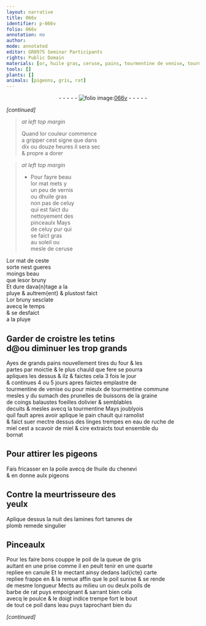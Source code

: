 ```yaml
---
layout: narrative
title: 066v
identifier: p-066v
folio: 066v
annotation: no
author:
mode: annotated
editor: GR8975 Seminar Participants
rights: Public Domain
materials: [or, huile gras, ceruse, pains, tourmentine de venise, tourmentine commune, sumach, prunelles, graine de coings, balaustes, foeilles dolivier, tourmentine, pain, eau de ruche de miel, miel, cire, huile, chenevi, plomb, poil de la queue de gris, poil, poils de barbe de rat, eau]
tools: []
plants: []
animals: [pigeons, gris, rat]
---
```


<div class="folio" align="center">- - - - - <a href="http://gallica.bnf.fr/ark:/12148/btv1b10500001g/f138.image" target="_blank"><img src="https://cu-mkp.github.io/2017-workshop-edition/assets/photo-icon.png" alt="folio image: " style="display:inline-block; margin-bottom:-3px;"/>066v</a> - - - - - </div>  
 
*[continued]*
  
> *at left top margin*
> 
>   Quand l<span class="m">or</span> couleur commence<br/> a gripper cest signe que dans<br/> dix ou douze heures il sera sec<br/> & propre a dorer
 
> *at left top margin*
> 
>   * Pour fayre beau<br/> l<span class="m">or</span> mat mets y<br/> un peu de vernis<br/> ou d<span class="m">huile gras</span><br/> non pas de celuy<br/> qui est faict du<br/> nettoyement des<br/> pinceaulx Mays<br/> de celuy pur qui<br/> se faict gras<br/> au soleil ou<br/> mesle de <span class="m">ceruse</span>
 
L<span class="m">or</span> mat de ceste<br/> sorte nest gueres<br/> moings beau<br/> que les<span class="m">or</span> bruny<br/> Et dure dava{n}tage a la<br/> pluye & aultrem{ent} & plustost faict<br/> L<span class="m">or</span> bruny sesclate<br/> avecq le temps<br/> & se desfaict<br/> a la pluye<br/>
 
 
  

## Garder de croistre les tetins<br/> d@ou diminuer les trop grands

 
Ayes de grands <span class="m">pains</span> nouvellement tires du four & les<br/> partes par moictie & le plus chauld que fere se pourra<br/> apliques les dessus & ilz & faictes cela 3 fois le jour<br/> & continues 4 ou 5 jours apres faictes emplastre de<br/> <span class="m">tourmentine de <span class="pl">venise</span></span> ou pour mieulx de <span class="m">tourmentine commune</span><br/> mesles y du <span class="m">sumach</span> des <span class="m">prunelles</span> de buissons de la <span class="m">graine<br/> de coings</span> <span class="m">balaustes</span> <span class="m">foeilles dolivier</span> & semblables<br/> decuits & mesles avecq la <span class="m">tourmentine</span> Mays joublyois<br/> quil fault apres avoir aplique le <span class="m">pain</span> chault qui ramolist<br/> & faict suer mectre dessus des linges trempes en <span class="m">eau de ruche de<br/> miel</span> cest a scavoir de <span class="m">miel</span> & <span class="m">cire</span> extraicts tout ensemble du<br/> bornat
 
 
  

## Pour attirer les <span class="al">pigeons</span>

 
Fais fricasser en la poile avecq de l<span class="m">huile</span> du <span class="m">chenevi</span><br/> & en donne aulx <span class="al">pigeons</span>
<br/> 
 
  

## Contre la meurtrisseure des<br/> yeulx

 
Aplique dessus la nuit des lamines fort tanvres de<br/> <span class="m">plomb</span> remede singulier
 
 
  

## Pinceaulx

 
Pour les faire bons couppe le <span class="m">poil de la queue de <span class="al">gris</span></span><br/> aultant en une prise comme il en peult tenir en une quarte<br/> repliee en canule Et le mectant ainsy dedans lad{icte} carte<br/> repliee frappe en & la remue affin que le <span class="m">poil</span> sunise & se rende<br/> de mesme longueur Mects au milieu un ou deulx <span class="m">poils de<br/> barbe de <span class="al">rat</span></span> puys empoignant & sarrant bien cela<br/> avecq le poulce & le doigt indice trempe fort le bout<br/> de tout ce <span class="m">poil</span> dans l<span class="m">eau</span> puys taprochant bien du<br/> 
 
*[continued]*
 
